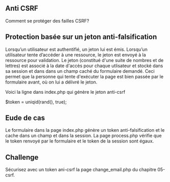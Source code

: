 ## Anti CSRF

Comment se protéger des failles CSRF?

## Protection basée sur un jeton anti-falsification

Lorsqu’un utilisateur est authentifié, un jeton lui est émis. Lorsqu’un utilisateur tente d’accéder à une ressource, le jeton est envoyé à la ressource pour validation. Le jeton (constitué d'une suite de nombres et de lettres) est associé à la date d'accès pour chaque utlisateur et stocké dans sa session et dans dans un champ caché du formulaire demandé. Ceci permet que la personne qui tente d'exécuter la page est bien passée par le formulaire avant, où on lui a délivré le jeton.

Voici la ligne dans index.php qui génère le jeton anti-csrf

$token = uniqid(rand(), true);

## Eude de cas

Le formulaire dans la page index.php génère un token anti-falsification et le cache dans un champ et dans la session. La page process.php vérifie que le token renvoyé par le formulaire et le token de la session sont égaux. 

## Challenge

Sécurisez avec un token ani-csrf la page change_email.php du chapitre 05-csrf. 
